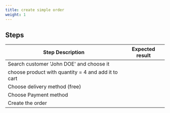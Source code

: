 ```yaml
---
title: create simple order
weight: 1
---
```

## Steps
| Step Description | Expected result |
| ----- | ----- |
| Search customer 'John DOE' and choose it |  |
| choose product with quantity = 4 and add it to cart |  |
| Choose delivery method (free) |  |
| Choose Payment method |  |
| Create the order |  |
